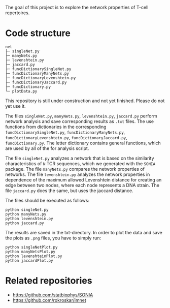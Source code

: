 The goal of this project is to explore the network properties of T-cell repertoires.
# Code structure

```
net
├─ singleNet.py
├─ manyNets.py
├─ levenshtein.py
├─ jaccard.py
├─ funcDictionarySingleNet.py
├─ funcDictionaryManyNets.py
├─ funcDictionaryLevenshtein.py
├─ funcDictionaryJaccard.py
├─ funcDictionary.py
└─ plotData.py
```

This repository is still under construction and not yet finished. Please do not yet use it.

The files ```singleNet.py```, ```manyNets.py```, ```levenshtein.py```, ```jaccard.py``` perform network analysis and save corresponding results as ```.txt``` files. The use functions from dictionaries in the corresponding ```funcDictionarySingleNet.py```, ```funcDictionaryManyNets.py```, 
```funcDictionaryLevenshtein.py```, ```funcDictionaryJaccard.py```, ```funcDictionary.py```. The letter dictionary contains 
general functions, which are used by all of the for analysis script.

The file ```singleNet.py``` analyzes a network that is based on the similarity characteristics of ```N``` TCR sequences, which we generated with the ```SONIA``` package.
The file ```manyNets.py``` compares the network properties of networks.
The file ```levenshtein.py``` analyzes the network properties in dependence of the maximum allowed Levenshtein distance for 
creating an edge between two nodes, where each node represents a DNA strain.
The file ```jaccard.py```  does the same, but uses the jaccard distance.

<!--- <img src="https://render.githubusercontent.com/render/math?math=e^{i \pi} = -1"> --->

The files should be executed as follows: 

```
python singleNet.py
python manyNets.py
python levenshtein.py
python jaccard.py
```

The results are saved in the txt-directory. In order to plot the data and save the plots as ```.png``` files, you have to simply run:

```
python singleNetPlot.py
python manyNetsPlot.py
python levenshteinPlot.py
python jaccardPlot.py
```

# Related repositories
* https://github.com/statbiophys/SONIA
* https://github.com/rokroskar/imnet
